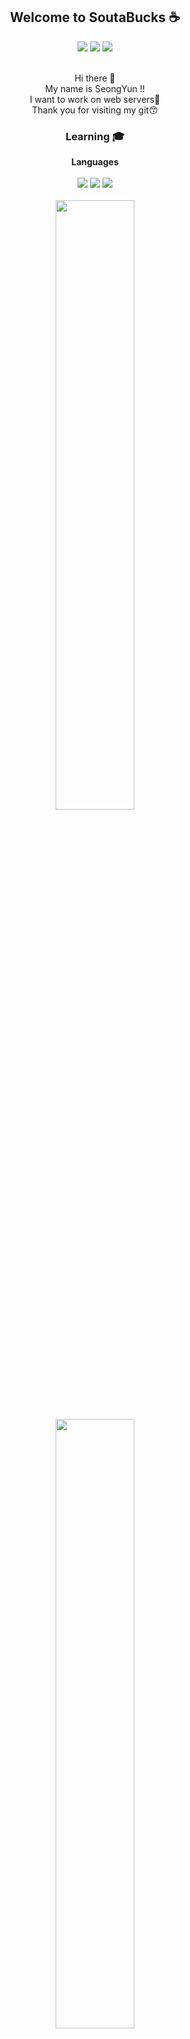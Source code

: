 
<div align="center">
    <h2>Welcome to SoutaBucks ☕</h2>
    <a href="https://blog.naver.com/sotabucks" target="_blank"><img src="https://img.shields.io/badge/Blog-03c75a?style=flat-square&logo=Blogger&logoColor=black"/></a>
    <a href="https://www.instagram.com/soutacchin_08/" target="_blank"><img src="https://img.shields.io/badge/Insta-e4405f?style=flat-square&logo=Instacart&logoColor=black"/></a>
    <a href="mailto: kimsoungyoon01@gmail.com" target="_blank"><img src="https://img.shields.io/badge/Gmail-ea4335?style=flat-square&logo=Gmail&logoColor=white"/></a><br><br>
    <p>
    Hi there 👋<br>
    My name is SeongYun !!<br>
    I want to work on web servers🎈<br>
    Thank you for visiting my git😙<br>
    </p>
    <h3>Learning 🎓</h3>
    <strong>Languages</strong><br><br>
    <div>
        <img src="https://img.shields.io/badge/C++-00599C?style=flat-square&logo=cplusplus&logoColor=white"/>
        <img src="https://img.shields.io/badge/Python-3776AB?style=flat-square&logo=PyG&logoColor=white"/>
        <img src="https://img.shields.io/badge/Java-FC4C02?style=flat-square&logo=Strava&logoColor=white"/>
    </div>
    <br>
    <img src="https://github-readme-stats.vercel.app/api?username=SoutaBucks&show_icons=true&theme=tokyonight&border_radius=10&hide_border=true" style="width:50%; height:auto;"/>
    <img src="http://mazassumnida.wtf/api/v2/generate_badge?boj=ms_pocha23" style="width:50%; height:auto;"/>
</div>

<!--
**SoutaBucks/SoutaBucks** is a ✨ _special_ ✨ repository because its `README.md` (this file) appears on your GitHub profile.

Here are some ideas to get you started:

- 🔭 I’m currently working on ...
- 🌱 I’m currently learning ...
- 👯 I’m looking to collaborate on ...
- 🤔 I’m looking for help with ...
- 💬 Ask me about ...
- 📫 How to reach me: ...
- 😄 Pronouns: ...
- ⚡ Fun fact: ...
-->
